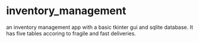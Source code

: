 # inventory_management
an inventory management app with a basic tkinter gui and sqlite database. It has five tables accoring to fragile and fast deliveries.
